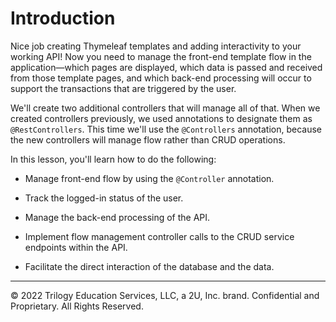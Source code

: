 # Introduction

Nice job creating Thymeleaf templates and adding interactivity to your working API! Now you need to manage the front-end template flow in the application—which pages are displayed, which data is passed and received from those template pages, and which back-end processing will occur to support the transactions that are triggered by the user.

We'll create two additional controllers that will manage all of that. When we created controllers previously, we used annotations to designate them as `@RestControllers`. This time we'll use the `@Controllers` annotation, because the new controllers will manage flow rather than CRUD operations.

In this lesson, you'll learn how to do the following:

* Manage front-end flow by using the `@Controller` annotation.

* Track the logged-in status of the user.

* Manage the back-end processing of the API.

* Implement flow management controller calls to the CRUD service endpoints within the API.

* Facilitate the direct interaction of the database and the data.

---
© 2022 Trilogy Education Services, LLC, a 2U, Inc. brand. Confidential and Proprietary. All Rights Reserved.